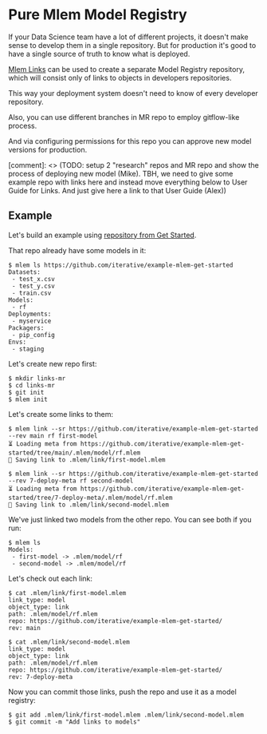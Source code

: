 # Pure Mlem Model Registry

If your Data Science team have a lot of different projects, it doesn't make
sense to develop them in a single repository. But for production it's good to
have a single source of truth to know what is deployed.

[Mlem Links](/doc/user-guide/linking) can be used to create a separate Model
Registry repository, which will consist only of links to objects in developers
repositories.

This way your deployment system doesn't need to know of every developer
repository.

Also, you can use different branches in MR repo to employ gitflow-like process.

And via configuring permissions for this repo you can approve new model versions
for production.

[comment]: <> (TODO: setup 2 "research" repos and MR repo and show the process
of deploying new model (Mike). TBH, we need to give some example repo with links
here and instead move everything below to User Guide for Links. And just give
here a link to that User Guide (Alex))

## Example

Let's build an example using
[repository from Get Started](https://github.com/iterative/example-mlem-get-started).

That repo already have some models in it:

```mlem
$ mlem ls https://github.com/iterative/example-mlem-get-started
Datasets:
 - test_x.csv
 - test_y.csv
 - train.csv
Models:
 - rf
Deployments:
 - myservice
Packagers:
 - pip_config
Envs:
 - staging
```

Let's create new repo first:

```shell
$ mkdir links-mr
$ cd links-mr
$ git init
$ mlem init
```

Let's create some links to them:

```
$ mlem link --sr https://github.com/iterative/example-mlem-get-started --rev main rf first-model
⏳️ Loading meta from https://github.com/iterative/example-mlem-get-started/tree/main/.mlem/model/rf.mlem
💾 Saving link to .mlem/link/first-model.mlem

$ mlem link --sr https://github.com/iterative/example-mlem-get-started --rev 7-deploy-meta rf second-model
⏳️ Loading meta from https://github.com/iterative/example-mlem-get-started/tree/7-deploy-meta/.mlem/model/rf.mlem
💾 Saving link to .mlem/link/second-model.mlem
```

We've just linked two models from the other repo. You can see both if you run:

```mlem
$ mlem ls
Models:
 - first-model -> .mlem/model/rf
 - second-model -> .mlem/model/rf
```

Let's check out each link:

```shell
$ cat .mlem/link/first-model.mlem
link_type: model
object_type: link
path: .mlem/model/rf.mlem
repo: https://github.com/iterative/example-mlem-get-started/
rev: main

$ cat .mlem/link/second-model.mlem
link_type: model
object_type: link
path: .mlem/model/rf.mlem
repo: https://github.com/iterative/example-mlem-get-started/
rev: 7-deploy-meta
```

Now you can commit those links, push the repo and use it as a model registry:

```shell
$ git add .mlem/link/first-model.mlem .mlem/link/second-model.mlem
$ git commit -m "Add links to models"
```
